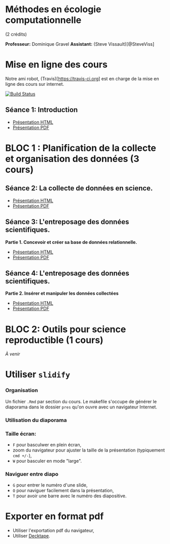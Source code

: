 # Méthodes en écologie computationnelle
(2 crédits)

**Professeur:** Dominique Gravel
**Assistant:** (Steve Vissault)[@SteveViss]

# Mise en ligne des cours

Notre ami robot, (Travis)[https://travis-ci.org] est en charge de la mise en ligne des cours sur internet.

[![Build Status](https://travis-ci.org/EcoNumUdS/BIO500.svg?branch=master)](https://travis-ci.org/EcoNumUdS/BIO500)

## Séance 1: Introduction

- [Présentation HTML](https://econumuds.github.io/BIO109/cours1)
- [Présentation PDF](./cours1/pres/assets/pdf/S1-BIO109.pdf)

# BLOC 1 : Planification de la collecte et organisation des données (3 cours)

## Séance 2: La collecte de données en science.

- [Présentation HTML](https://econumuds.github.io/BIO500/cours2)
- [Présentation PDF](./cours2/pres/assets/pdf/S2-BIO500.pdf)

## Séance 3: L'entreposage des données scientifiques.

**Partie 1. Concevoir et créer sa base de données relationnelle.**

- [Présentation HTML](https://econumuds.github.io/BIO500/cours3)
- [Présentation PDF](./cours3/pres/assets/pdf/S3-BIO500.pdf)

## Séance 4: L'entreposage des données scientifiques.

**Partie 2. Insérer et manipuler les données collectées**

- [Présentation HTML](https://econumuds.github.io/BIO500/cours4)
- [Présentation PDF](./cours4/pres/assets/pdf/S4-BIO500.pdf)

# BLOC 2: Outils pour science reproductible (1 cours)

*À venir*

# Utiliser `slidify`

### Organisation

Un fichier `.Rmd` par section du cours. Le makefile s'occupe de générer le
diaporama dans le dossier `pres` qu'on ouvre avec un navigateur Internet.


### Utilisation du diaporama

### Taille écran:

  - `F` pour basculwer en plein écran,
  - zoom du navigateur pour ajuster la taille de la présentation (typiquement `cmd +/-`),
  - `W` pour basculer en mode "large".

### Naviguer entre diapo

  - `G` pour entrer le numéro d'une slide,
  - `O` pour naviguer facilement dans la présentation,
  - `T` pour avoir une barre avec le numéro des diapositive.


# Exporter en format pdf

- Utiliser l'exportation pdf du navigateur,
- Utiliser [Decktape](https://github.com/astefanutti/decktape).
